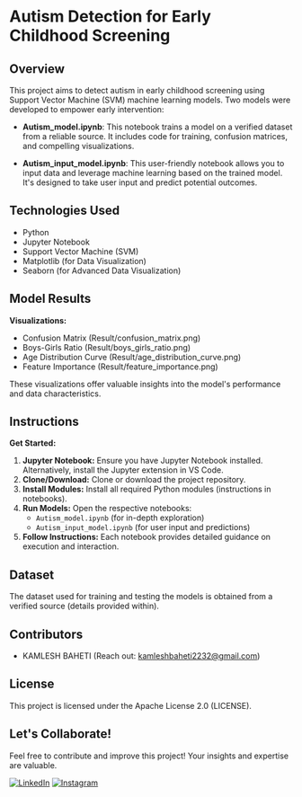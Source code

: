 # Autism Detection for Early Childhood Screening

## Overview
This project aims to detect autism in early childhood screening using Support Vector Machine (SVM) machine learning models. Two models were developed to empower early intervention:

- **Autism_model.ipynb**: This notebook trains a model on a verified dataset from a reliable source. It includes code for training, confusion matrices, and compelling visualizations. 

- **Autism_input_model.ipynb**: This user-friendly notebook allows you to input data and leverage machine learning based on the trained model. It's designed to take user input and predict potential outcomes.

## Technologies Used

- Python
- Jupyter Notebook
- Support Vector Machine (SVM)
- Matplotlib (for Data Visualization)
- Seaborn (for Advanced Data Visualization)

## Model Results

**Visualizations:**
- Confusion Matrix (Result/confusion_matrix.png)
- Boys-Girls Ratio (Result/boys_girls_ratio.png)
- Age Distribution Curve (Result/age_distribution_curve.png)
- Feature Importance (Result/feature_importance.png)

These visualizations offer valuable insights into the model's performance and data characteristics.

## Instructions

**Get Started:**

1. **Jupyter Notebook:** Ensure you have Jupyter Notebook installed. Alternatively, install the Jupyter extension in VS Code.
2. **Clone/Download:** Clone or download the project repository.
3. **Install Modules:** Install all required Python modules (instructions in notebooks).
4. **Run Models:** Open the respective notebooks:
   - `Autism_model.ipynb` (for in-depth exploration)
   - `Autism_input_model.ipynb` (for user input and predictions)
5. **Follow Instructions:** Each notebook provides detailed guidance on execution and interaction.

## Dataset

The dataset used for training and testing the models is obtained from a verified source (details provided within).

## Contributors

- KAMLESH BAHETI (Reach out: [kamleshbaheti2232@gmail.com](mailto:kamleshbaheti2232@gmail.com))

## License

This project is licensed under the Apache License 2.0 (LICENSE).

## Let's Collaborate!

Feel free to contribute and improve this project! Your insights and expertise are valuable.

[![LinkedIn](https://img.shields.io/badge/LinkedIn-0077B5?style=for-the-badge&logo=linkedin&logoColor=white)](https://www.linkedin.com/in/kamleshbaheti036/) [![Instagram](https://img.shields.io/badge/Instagram-%23E4405F.svg?style=for-the-badge&logo=Instaram&logoColor=white)](https://www.instagram.com/_kratak_/)
